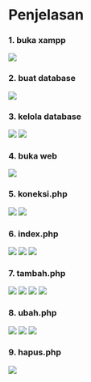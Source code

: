 # Penjelasan
### 1. buka xampp
![](foto/1.png)

### 2. buat database
![](foto/2.png)

### 3. kelola database
![](foto/3.png)
![](foto/4.png)

### 4. buka web
![](foto/5.png)

### 5. koneksi.php
![](foto/7.png)
![](foto/KONEK.png)

### 6. index.php
![](foto/9a.png)
![](foto/9b.png)
![](foto/10.png)

### 7. tambah.php
![](foto/11a.png)
![](foto/11b.png)
![](foto/11c.png)
![](foto/12.png)

### 8. ubah.php
![](foto/13a.png)
![](foto/13b.png)
![](foto/13c.png)

### 9. hapus.php
![](foto/14.png)
